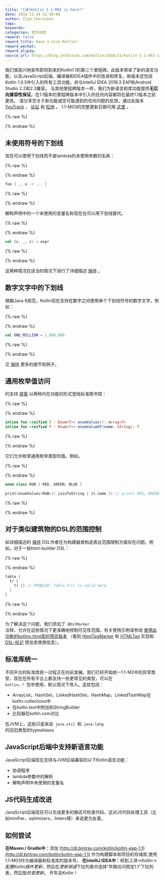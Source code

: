 ```yaml
---
title: "[译]Kotlin 1.1-M03 is here!"
date: 2016-11-24 12:50:00
author: Ilya Chernikov
tags:
keywords:
categories: 官方动态
reward: false
reward_title: Have a nice Kotlin!
reward_wechat:
reward_alipay:
source_url: https://blog.jetbrains.com/kotlin/2016/11/kotlin-1-1-m03-is-here/
---
```


我们很高兴地宣布即将到来的Kotlin1.1的第三个里程碑。此版本带来了新的语言功能，以及JavaScript后端，编译器和IDEA插件中的改进和修复。新版本还包括Kotlin 1.0.5中引入的所有工具功能，并与IntelliJ IDEA 2016.3 EAP和Android Studio 2.2和2.3兼容。
与其他里程碑版本一样，我们为新语言和库功能提供<b>无后向兼容性保证</b>。在1.1版本的里程碑版本中引入的任何内容都将在最终1.1版本之前更改</b>。
请分享您关于新功能或您可能遇到的任何问题的反馈，通过此版本 [YouTrack](https://youtrack.jetbrains.com/issues/KT) ， [论坛](https://discuss.kotlinlang.org) 和 [松弛](http://kotlinlang.slack.com/) 。
1.1-M03的完整更新日期可用 [这里](https://github.com/JetBrains/kotlin/blob/1.1-M03/ChangeLog.md) 。

{% raw %}
<p><span id="more-4380"></span></p>
{% endraw %}

## 未使用符号的下划线

现在可以使用下划线而不是lambda的未使用参数的名称：

{% raw %}
<p></p>
{% endraw %}

```kotlin
foo { _, x -> ... }
```

{% raw %}
<p></p>
{% endraw %}

解构声明中的一个未使用的变量名称现在也可以用下划线替代。

{% raw %}
<p></p>
{% endraw %}

```kotlin
val (x, _, z) = expr
```

{% raw %}
<p></p>
{% endraw %}

这两种情况在适当的情况下进行了详细描述 [保持](https://github.com/Kotlin/KEEP/blob/master/proposals/underscore-for-unused-parameters.md) 。
## 数字文字中的下划线

根据Java 8规范，Kotlin现在支持在数字之间使用单个下划线符号的数字文字。例如：

{% raw %}
<p></p>
{% endraw %}

```kotlin
val ONE_MILLION = 1_000_000
```

{% raw %}
<p></p>
{% endraw %}

见 [保持](https://github.com/Kotlin/KEEP/blob/master/proposals/underscores-in-numeric-literals.md) 更多的细节和例子。
## 通用枚举值访问

的支持 [提案](https://github.com/Kotlin/KEEP/blob/master/proposals/generic-values-and-valueof-for-enums.md) 以两种内在功能的形式登陆标准图书馆：

{% raw %}
<p></p>
{% endraw %}

```kotlin
inline fun <reified T : Enum<T>> enumValues(): Array<T>
inline fun <reified T : Enum<T>> enumValueOf(name: String): T
```

{% raw %}
<p></p>
{% endraw %}

它们允许枚举通用枚举类型的值。例如。

{% raw %}
<p></p>
{% endraw %}

```kotlin
enum class RGB { RED, GREEN, BLUE }
 
print(enumValues<RGB>().joinToString { it.name }) // prints RED, GREEN, BLUE
```

{% raw %}
<p></p>
{% endraw %}

## 对于类似建筑物的DSL的范围控制

如详细描述的 [保持](https://github.com/Kotlin/KEEP/blob/master/proposals/scope-control-for-implicit-receivers.md) DSL作者在为构建器类构造表达范围限制方面存在问题。例如，对于一些html-builder DSL：

{% raw %}
<p></p>
{% endraw %}

```kotlin
table {
  tr {
    tr {} // PROBLEM: Table.tr() is valid here
  }
}
```

{% raw %}
<p></p>
{% endraw %}

为了解决这个问题，我们添加了<code> @DslMarker </code>注释，允许在这些情况下更准确地控制可见性范围。有关使用示例请参阅 [使用此功能的kotlinx.html库的预览版本](https://github.com/Kotlin/kotlinx.html/tree/dsl-markers) （看到 [HtmlTagMarker](https://github.com/Kotlin/kotlinx.html/blob/dsl-markers/shared/src/main/kotlin/api.kt#L103) 和 [HTMLTag](https://github.com/Kotlin/kotlinx.html/blob/dsl-markers/shared/src/main/kotlin/htmltag.kt#L5) 实现和 [DSL-标记](https://github.com/Kotlin/kotlinx.html/blob/dsl-markers/DSL-markers.md) 预览库使用信息）。
## 标准库统一

不同平台的标准库统一过程正在向前发展。我们已经开始统一1.1-M2中的异常类型，现在在所有平台上都支持一些更常见的类型，可以在<code> kotlin。* </code>包中使用，默认情况下导入。这些包括：

* ArrayList，HashSet，LinkedHashSet，HashMap，LinkedTashMap在kotlin.collections中
* 在kotlin.text中附加和StringBuilder
* 比较器在kotlin.com对比

在JVM上，这些只是来自<code> java.util </code>和<code> java.lang </code>的旧旧类型的typealiases
## JavaScript后端中支持新语言功能

JavaScript后端现在支持与JVM后端兼容的以下Kotlin语言功能：

* 协调程序
* lambda参数中的解析
* 解构声明中未使用的变量名

## JS代码生成改进

JavaScript后端现在可以生成更多的静态可检查代码，这对JS代码处理工具（比如minifier，optimizers，linters等）来说更为友善。
## 如何尝试

<b>在Maven / Gradle中：</b>添加 [http://dl.bintray.com/kotlin/kotlin-eap-1.1](http://dl.bintray.com/kotlin/kotlin-eap-1.1) 作为构建脚本和项目的存储库;使用1.1-M03作为编译器和标准库的版本号。
<b>在IntelliJ IDEA中：</b>转到<i>工具→Kotlin→配置Kotlin插件更新</i>，然后在<i>更新频道</i>下拉列表中选择“早期访问预览1.1”下拉列表，然后按<i>检查更新</i>。
开车去Kotlin！
